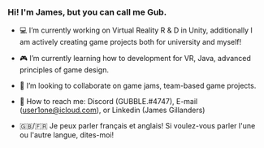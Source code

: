 ### Hi! I'm James, but you can call me Gub.

- 💻 I’m currently working on Virtual Reality R & D in Unity, additionally I am actively creating game projects both for university and myself!

- 🎮 I’m currently learning how to development for VR, Java, advanced principles of game design.

- 👥 I’m looking to collaborate on game jams, team-based game projects. 

- 📨 How to reach me: Discord (GUBBLE.#4747), E-mail (user1one@icloud.com), or Linkedin (James Gillanders)

- 🇬🇧/🇫🇷  Je peux parler français et anglais! Si voulez-vous parler l'une ou l'autre langue, dites-moi!

